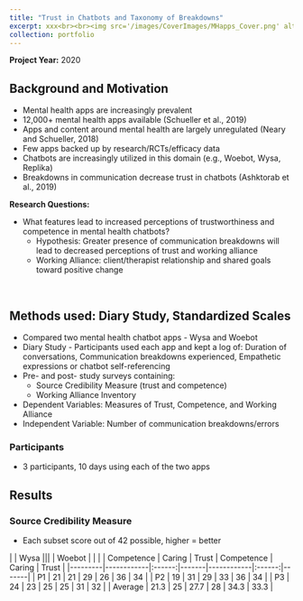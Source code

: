 ```yaml
---
title: "Trust in Chatbots and Taxonomy of Breakdowns"
excerpt: xxx<br><br><img src='/images/CoverImages/MHapps_Cover.png' alt = 'Evaluative Research. Mental Health App Content Analysis. Exploring common app features and pricing strategies. Quantitative, Competitive Analysis, Content Analysis'>"
collection: portfolio
---
```

**Project Year:** 2020 <br>

## Background and Motivation
- Mental health apps are increasingly prevalent
- 12,000+ mental health apps available (Schueller et al., 2019)
- Apps and content around mental health are largely unregulated (Neary and Schueller, 2018)
- Few apps backed up by research/RCTs/efficacy data
- Chatbots are increasingly utilized in this domain (e.g., Woebot, Wysa, Replika)
- Breakdowns in communication decrease trust in chatbots (Ashktorab et al., 2019)

**Research Questions:** <br>
- What features lead to increased perceptions of trustworthiness and competence in mental health chatbots? <br>
  - Hypothesis: Greater presence of communication breakdowns will lead to decreased perceptions of trust and working alliance <br>
  - Working Alliance: client/therapist relationship and shared goals toward positive change <br>
<br>

## Methods used: Diary Study, Standardized Scales
- Compared two mental health chatbot apps - Wysa and Woebot
- Diary Study - Participants used each app and kept a log of: Duration of conversations, Communication breakdowns experienced, Empathetic expressions or chatbot self-referencing
- Pre- and post- study surveys containing:
  - Source Credibility Measure (trust and competence)
  - Working Alliance Inventory	
- Dependent Variables: Measures of Trust, Competence, and Working Alliance
- Independent Variable: Number of communication breakdowns/errors

### Participants
- 3 participants, 10 days using each of the two apps

## Results

### Source Credibility Measure
- Each subset score out of 42 possible, higher = better

|         |                 Wysa      |||            | Woebot |       |
|         | Competence | Caring | Trust | Competence | Caring | Trust |
|---------|------------|:------:|-------|------------|:------:|-------|
|    P1   |     21     |   21   |   29  |     26     |   36   |   34  |
|    P2   |     19     |   31   |   29  |     33     |   36   |   34  |
|    P3   |     24     |   23   |   25  |     25     |   31   |   32  |
| Average |    21.3    |   25   |  27.7 |     28     |  34.3  |  33.3 |


